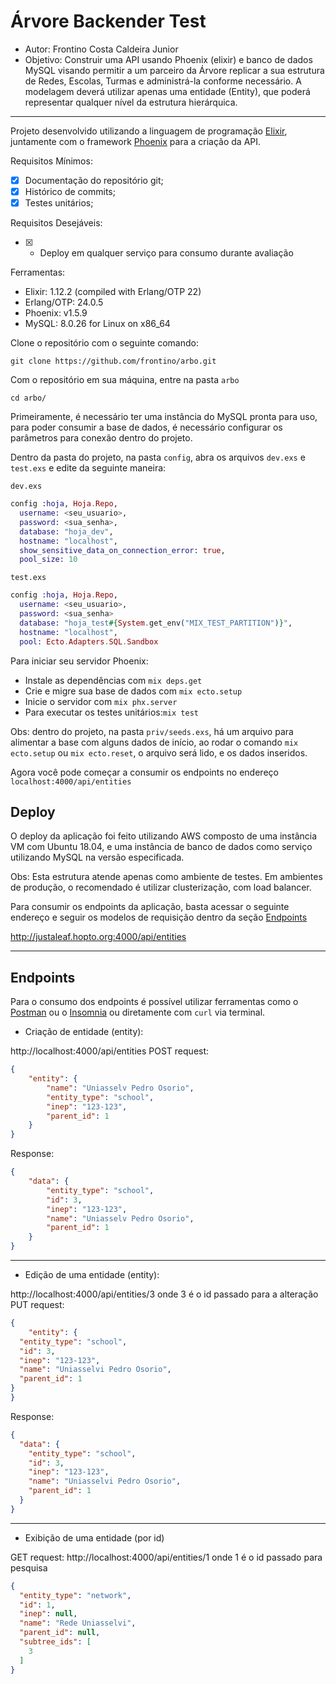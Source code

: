# Árvore Backender Test

* Autor: Frontino Costa Caldeira Junior
* Objetivo: Construir uma API usando Phoenix (elixir) e banco de dados MySQL visando permitir a um
parceiro da Árvore replicar a sua estrutura de Redes, Escolas, Turmas e administrá-la
conforme necessário.
A modelagem deverá utilizar apenas uma entidade (Entity), que poderá representar
qualquer nível da estrutura hierárquica.

------------

Projeto desenvolvido utilizando a linguagem de programação [Elixir](https://elixir-lang.org/ "Elixir"), juntamente com o framework [Phoenix](https://www.phoenixframework.org/ "Phoenix") para a criação da API.

Requisitos Mínimos:
- [x] Documentação do repositório git;
- [x] Histórico de commits;
- [x] Testes unitários;

Requisitos Desejáveis:
- [x] - Deploy em qualquer serviço para consumo durante avaliação

Ferramentas:
* Elixir: 1.12.2 (compiled with Erlang/OTP 22)
* Erlang/OTP: 24.0.5
* Phoenix: v1.5.9
* MySQL: 8.0.26 for Linux on x86_64

Clone o repositório com o seguinte comando:

`git clone https://github.com/frontino/arbo.git`

Com o repositório em sua máquina, entre na pasta `arbo`

```    
cd arbo/
```

Primeiramente, é necessário ter uma instância do MySQL pronta para uso, para poder consumir a base de dados, é necessário configurar os parâmetros para conexão dentro do projeto.

Dentro da pasta do projeto, na pasta `config`, abra os arquivos `dev.exs` e `test.exs` e edite da seguinte maneira:

`dev.exs`
```elixir
config :hoja, Hoja.Repo,
  username: <seu_usuario>,
  password: <sua_senha>,
  database: "hoja_dev",
  hostname: "localhost",
  show_sensitive_data_on_connection_error: true,
  pool_size: 10
```

`test.exs`
```elixir
config :hoja, Hoja.Repo,
  username: <seu_usuario>,
  password: <sua_senha>
  database: "hoja_test#{System.get_env("MIX_TEST_PARTITION")}",
  hostname: "localhost",
  pool: Ecto.Adapters.SQL.Sandbox

```

Para iniciar seu servidor Phoenix:

* Instale as dependências com `mix deps.get`
* Crie e migre sua base de dados com `mix ecto.setup`
* Inicie o servidor com `mix phx.server`
* Para executar os testes unitários:`mix test`

Obs: dentro do projeto, na pasta `priv/seeds.exs`, há um arquivo para alimentar a base com alguns dados de início, ao rodar o comando `mix ecto.setup` ou `mix ecto.reset`, o arquivo será lido, e os dados inseridos.

Agora você pode começar a consumir os endpoints no endereço `localhost:4000/api/entities`

## Deploy

O deploy da aplicação foi feito utilizando AWS composto de uma instância VM com Ubuntu 18.04, e uma instância de banco de dados como serviço utilizando MySQL na versão especificada.

Obs: Esta estrutura atende apenas como ambiente de testes. Em ambientes de produção, o recomendado é utilizar clusterização, com load balancer.

Para consumir os endpoints da aplicação, basta acessar o seguinte endereço e seguir os modelos de requisição dentro da seção [Endpoints](##Endpoints)

http://justaleaf.hopto.org:4000/api/entities


------------

## Endpoints 
Para o consumo dos endpoints é possível utilizar ferramentas como o [Postman](https://www.postman.com/ "Postman") ou o [Insomnia](https://insomnia.rest/download "Insomnia") ou diretamente com `curl` via terminal.

- Criação de  entidade (entity):

http://localhost:4000/api/entities
POST request: 

```json
{
    "entity": {
        "name": "Uniasselv Pedro Osorio",
        "entity_type": "school",
        "inep": "123-123",
        "parent_id": 1
    }
}
```
Response:
```json
{
    "data": {
        "entity_type": "school",
        "id": 3,
        "inep": "123-123",
        "name": "Uniasselv Pedro Osorio",
        "parent_id": 1
    }
}

```

------------

- Edição de uma entidade (entity): 

http://localhost:4000/api/entities/3    onde 3 é o id passado para a alteração
PUT request:
```json
{
    "entity": {
  "entity_type": "school",
  "id": 3,
  "inep": "123-123",
  "name": "Uniasselvi Pedro Osorio",
  "parent_id": 1
}
}

```

Response:
```json
{
  "data": {
    "entity_type": "school",
    "id": 3,
    "inep": "123-123",
    "name": "Uniasselvi Pedro Osorio",
    "parent_id": 1
  }
}
```

------------

- Exibição de uma entidade (por id)

GET request:
http://localhost:4000/api/entities/1 onde 1 é o id passado para pesquisa
```json
{
  "entity_type": "network",
  "id": 1,
  "inep": null,
  "name": "Rede Uniasselvi",
  "parent_id": null,
  "subtree_ids": [
    3
  ]
}
```
